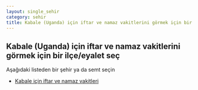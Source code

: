 ```yaml
---
layout: single_sehir
category: sehir
title: Kabale (Uganda) için iftar ve namaz vakitlerini görmek için bir ilçe/eyalet seç
---
```



## Kabale (Uganda) için iftar ve namaz vakitlerini görmek için bir ilçe/eyalet seç

Aşağıdaki listeden bir şehir ya da semt seçin


* [Kabale için iftar ve namaz vakitleri](/iftar.html?sehir=Kabale&ulke=Uganda&state=Kabale)
